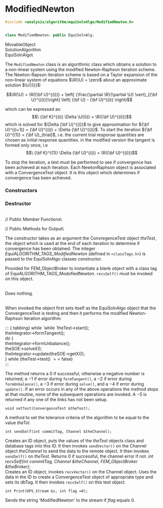 # ModifiedNewton

```cpp
#include <analysis/algorithm/equiSolnAlgo/ModifiedNewton.h>


class ModifiedNewton: public EquiSolnAlg;
```

MovableObject\
SolutionAlgorithm\
EquiSolnAlgo\


The `ModifiedNewton` class is an algorithmic class which obtains a
solution to a non-linear system using the modified Newton-Raphson
iteration scheme. The Newton-Rapson iteration scheme is based on a
Taylor expansion of the non-linear system of equations $\R(\U) = \zero$
about an approximate solution $\U{(i)}$: 

$$\R(\U) = 
\R({\bf U}^{(i)}) +
\left[ {\frac{\partial \R}{\partial \U} \vert}_{{\bf U}^{(i)}}\right]
\left( {\bf U} - {\bf U}^{(i)} \right)$$

which can be expressed as: $$\
{\bf K}^{(i)}  \Delta \U{(i)} = \R({\bf U}^{(i)})$$ which is solved for
$\Delta {\bf U}^{(i)}$ to give approximation for
${\bf U}^{(i+1)} = {\bf U}^{(i)} + \Delta {\bf U}^{(i)}$. To start the iteration
${\bf U}^{(1)} = {\bf U}_{trial}$, i.e. the current trial response quantities are
chosen as initial response quantities.
in the modified version the tangent is formed only once, i.e $$\
{\bf K}^{(1)}  \Delta {\bf U}^{(i)} = \R({\bf U}^{(i)})$$

To stop the iteration, a test must be performed to see if convergence
has been achieved at each iteration. Each NewtonRaphson object is
associated with a ConvergenceTest object. It is this object which
determines if convergence has been achieved.

### Constructors



### Destructor

\
// Public Member Functions\



// Public Methods for Output\


The constructor takes as an argument the ConvregenceTest object
*theTest*, the object which is used at the end of each iteration to
determine if convergence has been obtained. The integer
*EquiALGORITHM_TAGS_ModifiedNewton* (defined in  `<classTags.h>`) is
passed to the EquiSolnAlgo classes constructor.

Provided for FEM_ObjectBroker to instantiate a blank object with a class
tag of EquiALGORITHM_TAGS_ModofiedNewton. `recvSelf()` must be invoked
on this object.

\
Does nothing.

\
When invoked the object first sets itself as the EquiSolnAlgo object
that the ConvergenceTest is testing and then it performs the modified
Newton-Raphson iteration algorithm:

::: {.tabbing}
while ̄ while ̄ theTest-$>$start();\
theIntegrator-$>$formTangent();\
do {\
theIntegrator-$>$formUnbalance();\
theSOE-$>$solveX();\
theIntegrator-$>$update(theSOE-$>$getX());\
} while (theTest-$>$test() $==$ false)\
:::

The method returns a 0 if successful, otherwise a negative number is
returned; a $-1$ if error during `formTangent()`, a $-2$ if error during
`formUnbalance()`, a $-3$ if error during `solve()`, and a $-4$ if error
during `update()`. If an error occurs in any of the above operations the
method stops at that routine, none of the subsequent operations are
invoked. A $-5$ is returned if any one of the links has not been setup.

```{.cpp}
void setTest(ConvergenceTest &theTest);
```

A method to set the tolerance criteria of the algorithm to be equal to
the value *theTol*.

```{.cpp}
int sendSelf(int commitTag, Channel &theChannel);
```

Creates an ID object, puts the values of the *theTest* objects class and
database tags into this ID. It then invokes `sendVector()` on the
Channel object *theChannel* to send the data to the remote object. It
then invokes `sendSelf()` on *theTest*. Returns $0$ if successful, the
channel error if not.
*int recvSelf(int commitTag, Channel &theChannel, FEM_ObjectBroker
&theBroker);*\
Creates an ID object, invokes `recvVector()` on the Channel object. Uses
the data in the ID to create a ConvergenceTest object of appropriate
type and sets its dbTag. It then invokes `recvSelf()` on this test
object.

```{.cpp}
int Print(OPS_Stream &s, int flag =0);
```

Sends the string 'ModifiedNewton' to the stream if *flag* equals $0$.
